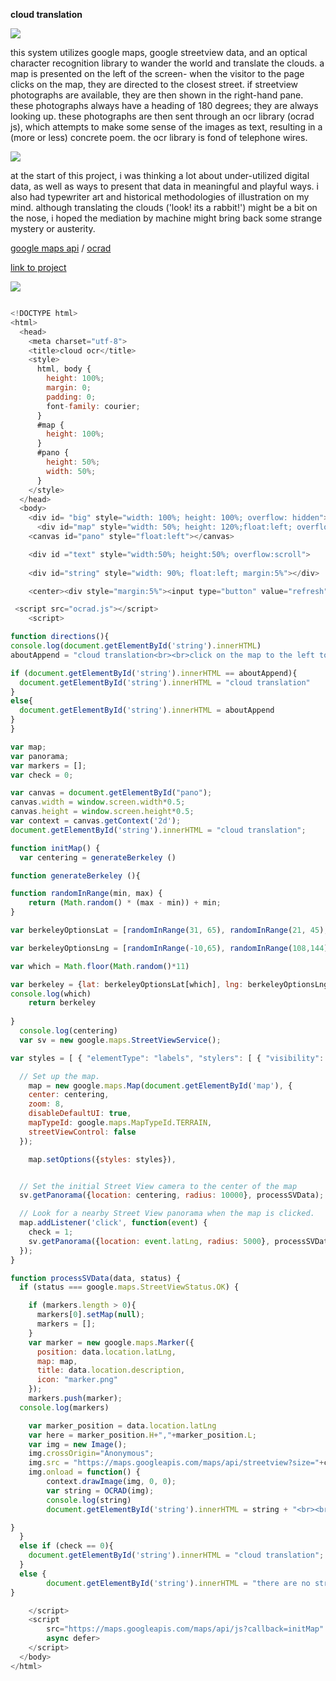 <b>cloud translation</b>

<img src=http://ifyoulived.org/excap/2.png>

this system utilizes google maps, google streetview data, and an optical character recognition library to wander the world and translate the clouds. a map is presented on the left of the screen- when the visitor to the page clicks on the map, they are directed to the closest street. if streetview photographs are available, they are then shown in the right-hand pane. these photographs always have a heading of 180 degrees; they are always looking up. these photographs are then sent through an ocr library (ocrad js), which attempts to make some sense of the images as text, resulting in a (more or less) concrete poem. the ocr library is fond of telephone wires.

<img src=http://ifyoulived.org/excap/3.png>

at the start of this project, i was thinking a lot about under-utilized digital data, as well as ways to present that data in meaningful and playful ways. i also had typewriter art and historical methodologies of illustration on my mind. although translating the clouds ('look! its a rabbit!') might be a bit on the nose, i hoped the mediation by machine might bring back some strange mystery or austerity.

[google maps api](https://developers.google.com/maps/) / [ocrad](https://github.com/antimatter15/ocrad.js)

[link to project](http://ifyoulived.org/translations.png)

<img src=http://ifyoulived.org/excap/4.png>



```javascript

<!DOCTYPE html>
<html>
  <head>
    <meta charset="utf-8">
    <title>cloud ocr</title>
    <style>
      html, body {
        height: 100%;
        margin: 0;
        padding: 0;
        font-family: courier;
      }
      #map {
        height: 100%;
      }
      #pano {
        height: 50%;
        width: 50%;
      }    
    </style>
  </head>
  <body>
    <div id= "big" style="width: 100%; height: 100%; overflow: hidden">
      <div id="map" style="width: 50%; height: 120%;float:left; overflow: hidden"></div>
    <canvas id="pano" style="float:left"></canvas>

    <div id ="text" style="width:50%; height:50%; overflow:scroll">
 
    <div id="string" style="width: 90%; float:left; margin:5%"></div>

    <center><div style="margin:5%"><input type="button" value="refresh" onClick="initMap()" style="border:double">      <input type="button" value="about" onClick="directions()" style="border:double"></div></center></div></div>

 <script src="ocrad.js"></script> 
    <script>

function directions(){
console.log(document.getElementById('string').innerHTML)
aboutAppend = "cloud translation<br><br>click on the map to the left to find streets. the camera will be cast into the sky when images are available. patterns are analyzed via optical character recognition and their translations returned. <br><br> <a href=\"http://katierosepipkin.com\">katie rose pipkin</a>, 2015<br><a href=\"https://developers.google.com/maps/documentation/streetview/?hl=en\">google streetview data</a> // <a href=\"https://github.com/antimatter15/ocrad.js/blob/master/ocrad.js\">ocrad</a>";

if (document.getElementById('string').innerHTML == aboutAppend){
  document.getElementById('string').innerHTML = "cloud translation"
}
else{
  document.getElementById('string').innerHTML = aboutAppend
}
}

var map;
var panorama;
var markers = [];
var check = 0;

var canvas = document.getElementById("pano");
canvas.width = window.screen.width*0.5;
canvas.height = window.screen.height*0.5;
var context = canvas.getContext('2d');
document.getElementById('string').innerHTML = "cloud translation";

function initMap() {
  var centering = generateBerkeley ()

function generateBerkeley (){

function randomInRange(min, max) {
    return (Math.random() * (max - min)) + min;
}

var berkeleyOptionsLat = [randomInRange(31, 65), randomInRange(21, 45), randomInRange(2, 19), randomInRange(-10, -43), randomInRange(-33, -16), randomInRange(-25, 13), randomInRange(-55, -20), randomInRange(16, 54), randomInRange(57,66), randomInRange(18,21), randomInRange(63, 67), randomInRange(53,65)]

var berkeleyOptionsLng = [randomInRange(-10,65), randomInRange(108,144), randomInRange(96,102), randomInRange(112,178), randomInRange(15,47), randomInRange(-81,-34), randomInRange(-76,-55), randomInRange(-125,-62), randomInRange(-151,-113), randomInRange(-158,-154), randomInRange(-25,-13), randomInRange(52,99)]

var which = Math.floor(Math.random()*11)

var berkeley = {lat: berkeleyOptionsLat[which], lng: berkeleyOptionsLng[which]};
console.log(which)
    return berkeley
  
}
  console.log(centering)
  var sv = new google.maps.StreetViewService();

var styles = [ { "elementType": "labels", "stylers": [ { "visibility": "off" } ] },{ "stylers": [ { "weight": 0.4 }, { "saturation": -100 }, { "gamma": 2.96 } ] },{ "featureType": "road", "elementType": "geometry", "stylers": [ { "invert_lightness": true }, { "weight": 0.5 }, { "lightness": 8 }, { "gamma": 1.89 }, { "visibility": "on" } ] },{ "featureType": "water", "stylers": [ { "visibility": "on" }, { "color": "#7d8080" }, { "lightness": 20 } ] } ];

  // Set up the map.
    map = new google.maps.Map(document.getElementById('map'), {
    center: centering,
    zoom: 8,
    disableDefaultUI: true,
    mapTypeId: google.maps.MapTypeId.TERRAIN,
    streetViewControl: false
  });

    map.setOptions({styles: styles}),


  // Set the initial Street View camera to the center of the map
  sv.getPanorama({location: centering, radius: 10000}, processSVData);

  // Look for a nearby Street View panorama when the map is clicked.
  map.addListener('click', function(event) {
    check = 1;
    sv.getPanorama({location: event.latLng, radius: 5000}, processSVData);
  });
}

function processSVData(data, status) {
  if (status === google.maps.StreetViewStatus.OK) {

    if (markers.length > 0){
      markers[0].setMap(null);
      markers = [];
    }
    var marker = new google.maps.Marker({
      position: data.location.latLng,
      map: map,
      title: data.location.description,
      icon: "marker.png"
    });
    markers.push(marker);
  console.log(markers)

    var marker_position = data.location.latLng
    var here = marker_position.H+","+marker_position.L;
    var img = new Image();
    img.crossOrigin="Anonymous";
    img.src = "https://maps.googleapis.com/maps/api/streetview?size="+canvas.width+"x"+Math.floor(canvas.height+canvas.height*0.1)+"&location="+here+"&heading=0&pitch=90";
    img.onload = function() {
        context.drawImage(img, 0, 0);
        var string = OCRAD(img);
        console.log(string)
        document.getElementById('string').innerHTML = string + "<br><br><br>" + "here: " + here ;

}
  } 
  else if (check == 0){
    document.getElementById('string').innerHTML = "cloud translation";
  }
  else {
        document.getElementById('string').innerHTML = "there are no streets here";  }
}

    </script>
    <script
        src="https://maps.googleapis.com/maps/api/js?callback=initMap"
        async defer>
    </script>
  </body>
</html>


```
